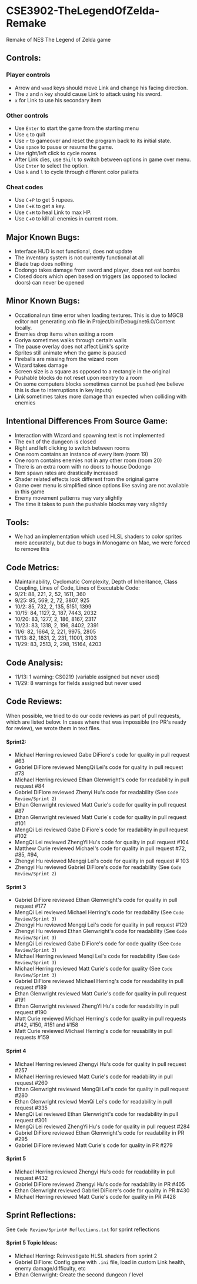 # CSE3902-TheLegendOfZelda-Remake
Remake of NES The Legend of Zelda game

## Controls:
### Player controls
- Arrow and `wasd` keys should move Link and change his facing direction.
- The `z` and `n` key should cause Link to attack using his sword.
- `x` for Link to use his secondary item

### Other controls
- Use `Enter` to start the game from the starting menu
- Use `q` to quit
- Use `r` to gameover and reset the program back to its initial state.
- Use `space` to pause or resume the game.
- Use right/left click to cycle rooms
- After Link dies, use `Shift` to switch between options in game over menu. Use `Enter` to select the option.
- Use `k` and `l` to cycle through different color palletts

### Cheat codes
- Use `C`+`P` to get 5 rupees.
- Use `C`+`K` to get a key.
- Use `C`+`H` to heal Link to max HP.
- Use `C`+`O` to kill all enemies in current room.

## Major Known Bugs:
- Interface HUD is not functional, does not update
- The inventory system is not currently functional at all
- Blade trap does nothing
- Dodongo takes damage from sword and player, does not eat bombs
- Closed doors which open based on triggers (as opposed to locked doors) can never be opened

## Minor Known Bugs:
- Occational run time error when loading textures. This is due to MGCB editor not generating xnb file in Project/bin/Debug/net6.0/Content locally.
- Enemies drop items when exiting a room
- Goriya sometimes walks through certain walls
- The pause overlay does not affect Link's sprite
- Sprites still animate when the game is paused
- Fireballs are missing from the wizard room
- Wizard takes damage
- Screen size is a square as opposed to a rectangle in the original
- Pushable blocks do not reset upon reentry to a room
- On some computers blocks sometimes cannot be pushed (we believe this is due to interruptions in key inputs)
- Link sometimes takes more damage than expected when colliding with enemies

## Intentional Differences From Source Game:
- Interaction with Wizard and spawning text is not implemented
- The exit of the dungeon is closed
- Right and left clicking to switch between rooms
- One room contains an instance of every item (room 19)
- One room contains enemies not in any other room (room 20)
- There is an extra room with no doors to house Dodongo
- Item spawn rates are drastically increased
- Shader related effects look different from the original game
- Game over menu is simplified since options like saving are not available in this game
- Enemy movement patterns may vary slightly
- The time it takes to push the pushable blocks may vary slightly

## Tools:
- We had an implementation which used HLSL shaders to color sprites more accurately, but due to bugs in Monogame on Mac, we were forced to remove this

## Code Metrics:
-   Maintainability, Cyclomatic Complexity, Depth of Inheritance, Class Coupling, Lines of Code, Lines of Executable Code:
-   9/21: 88, 221, 2, 52, 1611, 360
-   9/25: 85, 569, 2, 72, 3807, 925
-   10/2: 85, 732, 2, 135, 5151, 1399
-   10/15: 84, 1127, 2, 187, 7443, 2032
-   10/20: 83, 1277, 2, 186, 8167, 2317
-   10/23: 83, 1318, 2, 196, 8402, 2391
-   11/6: 82, 1664, 2, 221, 9975, 2805
-   11/13: 82, 1831, 2, 231, 11001, 3103
-   11/29: 83, 2513, 2, 298, 15164, 4203

## Code Analysis:
-  11/13: 1 warning: CS0219 (variable assigned but never used)
-  11/29: 8 warnings for fields assigned but never used

## Code Reviews:
When possible, we tried to do our code reviews as part of pull requests, which are listed below. In cases where that was impossible (no PR's ready for review), we wrote them in text files.

#### Sprint2:
- Michael Herring reviewed Gabe DiFiore's code for quality in pull request #63
- Gabriel DiFiore reviewed MengQi Lei's code for quality in pull request #73
- Michael Herring reviewed Ethan Glenwright's code for readability in pull request #84
- Gabriel DiFiore reviewed Zhenyi Hu's code for readability (See `Code Review/Sprint 2`)
- Ethan Glenwright reviewed Matt Curie's code for quality in pull request #87
- Ethan Glenwright reviewed Matt Curie`s code for quality in pull request #101
- MengQi Lei reviewed Gabe DiFiore`s code for readability in pull request #102
- MengQi Lei reviewed ZhengYi Hu's code for quality in pull request #104
- Matthew Curie reviewed Michael's code for quality in pull request #72, #85, #94,
- Zhengyi Hu reviewed Mengqi Lei's code for quality in pull request # 103
- Zhengyi Hu reviewed Gabriel DiFiore's code for readability (See `Code Review/Sprint 2`)


#### Sprint 3
- Gabriel DiFiore reviewed Ethan Glenwright's code for quality in pull request #177
- MengQi Lei reviewed Michael Herring's code for readability (See `Code Review/Sprint 3`)
- Zhengyi Hu reviewed Mengqi Lei's code for quality in pull request #129
- Zhengyi Hu reviewed Ethan Glenwright's code for readability (See `Code Review/Sprint 3`)
- MengQi Lei reviewed Gabe DiFiore's code for code quality (See `Code Review/Sprint 3`)
- Michael Herring reviewed Menqi Lei's code for readability (See `Code Review/Sprint 3`)
- Michael Herring reviewed Matt Curie's code for quality (See `Code Review/Sprint 3`)
- Gabriel DiFiore reviewed Michael Herring's code for readability in pull request #189
- Ethan Glenwright reviewed Matt Curie's code for quality in pull request #191
- Ethan Glenwright reviewed ZhengYi Hu's code for readability in pull request #190
- Matt Curie reviewed Michael Herring's code for quality in pull requests #142, #150, #151 and #158
- Matt Curie reviewed Michael Herring's code for reusability in pull requests #159

#### Sprint 4
- Michael Herring reviewed Zhengyi Hu's code for quality in pull request #257
- Michael Herring reviewed Matt Curie's code for readability in pull request #260
- Ethan Glenwright reviewed MengQi Lei's code for quality in pull request #280
- Ethan Glenwright reviewd MenQi Lei's code for readability in pull request #335
- MengQi Lei reviewed Ethan Glenwright's code for readability in pull request #301
- MengQi Lei reviewed ZhengYi Hu's code for quality in pull request #284
- Gabriel DiFiore reviewed Ethan Glenwright's code for readability in PR #295
- Gabriel DiFiore reviewed Matt Curie's code for quality in PR #279

#### Sprint 5
- Michael Herring reviewed Zhengyi Hu's code for readability in pull request #432
- Gabriel DiFiore reviewed Zhengyi Hu's code for readability in PR #405
- Ethan Glenwright reviewed Gabriel DiFiore's code for quality in PR #430
- Michael Herring reviewed Matt Curie's code for quality in PR #428

## Sprint Reflections:
See `Code Review/Sprint# Reflections.txt` for sprint reflections

#### Sprint 5 Topic Ideas:
- Michael Herring: Reinvestigate HLSL shaders from sprint 2
- Gabriel DiFiore: Config game with `.ini` file, load in custom Link health, enemy damage/difficulty, etc
- Ethan Glenwright: Create the second dungeon / level
